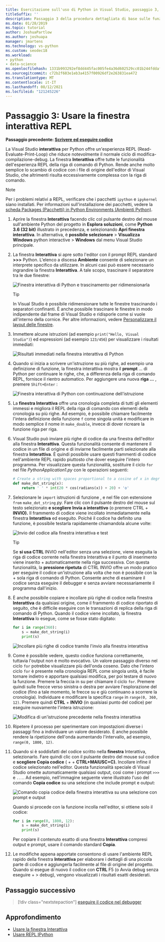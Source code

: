 ```yaml
---
title: Esercitazione sull'uso di Python in Visual Studio, passaggio 3, finestra interattiva REPL
titleSuffix: ''
description: Passaggio 3 della procedura dettagliata di base sulle funzionalità di Visual Studio, dedicato alla finestra interattiva REPL di Python.
ms.date: 01/28/2019
ms.topic: tutorial
author: JoshuaPartlow
ms.author: joshuapa
manager: jmartens
ms.technology: vs-python
ms.custom: seodec18
ms.workload:
- python
- data-science
ms.openlocfilehash: 1331b993292ef8dd445fac005fe4a36d602529cc01b244fddaff693c2cef2da8
ms.sourcegitcommit: c72b2f603e1eb3a4157f00926df2e263831ea472
ms.translationtype: MT
ms.contentlocale: it-IT
ms.lasthandoff: 08/12/2021
ms.locfileid: "121245226"
---
```

# <a name="step-3-use-the-interactive-repl-window"></a>Passaggio 3: Usare la finestra interattiva REPL

**Passaggio precedente: [Scrivere ed eseguire codice](tutorial-working-with-python-in-visual-studio-step-02-writing-code.md)**

La Visual Studio **interattiva** per Python offre un'esperienza REPL (Read-Evaluate-Print-Loop) che riduce notevolmente il normale ciclo di modifica-compilazione-debug. La finestra **Interattiva** offre tutte le funzionalità dell'esperienza REPL della riga di comando di Python. Rende anche molto semplice lo scambio di codice con i file di origine dell'editor di Visual Studio, che altrimenti risulta eccessivamente complessa con la riga di comando.

> [!NOTE]
> Per i problemi relativi a REPL, verificare che i pacchetti `ipython` e `ipykernel` siano installati. Per informazioni sull'installazione dei pacchetti, vedere la [scheda Packages (Pacchetti) in Python Environments (Ambienti Python)](./python-environments-window-tab-reference.md#packages-tab).

1. Aprire la finestra **Interattiva** facendo clic col pulsante destro del mouse sull'ambiente Python del progetto in **Esplora soluzioni**, come **Python 3.6 (32 bit)** illustrato in precedenza, e selezionando **Apri finestra interattiva**. In alternativa, è **possibile selezionare**  >  **Visualizza Windows** python interactive  >  **Windows** dal menu Visual Studio principale.

1. La finestra **Interattiva** si apre sotto l'editor con il prompt REPL standard **>>>** Python. L'elenco a discesa **Ambiente** consente di selezionare un interprete specifico da utilizzare. In alcuni casi può essere necessario ingrandire la finestra **Interattiva**. A tale scopo, trascinare il separatore tra le due finestre:

    ![Finestra interattiva di Python e trascinamento per ridimensionarla](media/vs-getting-started-python-11-interactive1b.png)

    > [!Tip]
    > In Visual Studio è possibile ridimensionare tutte le finestre trascinando i separatori confinanti. È anche possibile trascinare le finestre in modo indipendente dal frame di Visual Studio e ridisporle come si vuole all'interno della cornice. Per altre informazioni, vedere [Personalizzare il layout delle finestre](../ide/customizing-window-layouts-in-visual-studio.md).

1. Immettere alcune istruzioni (ad esempio `print("Hello, Visual Studio")`) ed espressioni (ad esempio `123/456`) per visualizzare i risultati immediati:

    ![Risultati immediati nella finestra interattiva di Python](media/vs-getting-started-python-12-interactive2.png)

1. Quando si inizia a scrivere un'istruzione su  più righe, ad esempio una definizione di funzione, la finestra interattiva mostra il **prompt** ... di Python per continuare le righe, che, a differenza della riga di comando REPL, fornisce il rientro automatico. Per aggiungere una nuova **riga ...** , premere `Shift+Enter` :

    ![Finestra interattiva di Python con continuazione dell'istruzione](media/vs-getting-started-python-13-interactive3.png)

1. La **finestra Interattiva** offre una cronologia completa di tutti gli elementi immessi e migliora il REPL della riga di comando con elementi della cronologia su più righe. Ad esempio, è possibile chiamare facilmente l'intera definizione della funzione `f` come singola unità e modificare in modo semplice il nome in `make_double`, invece di dover ricreare la funzione riga per riga.

1. Visual Studio può inviare più righe di codice da una finestra dell'editor alla finestra **Interattiva**. Questa funzionalità consente di mantenere il codice in un file di origine e di inviarne facilmente parti selezionate alla finestra **Interattiva**. È quindi possibile usare questi frammenti di codice nell'ambiente REPL rapido piuttosto che dover eseguire l'intero programma. Per visualizzare questa funzionalità, sostituire il ciclo `for` nel file *PythonApplication1.py* con le operazioni seguenti:

    ```python
    # Create a string with spaces proportional to a cosine of x in degrees
    def make_dot_string(x):
        return ' ' * int(20 * cos(radians(x)) + 20) + 'o'
    ```

1. Selezionare le `import` istruzioni di funzione , e nel file con estensione `from` `make_dot_string` *py.* Fare clic con il pulsante destro del mouse sul testo selezionato **e scegliere Invia a interattivo** (o premere CTRL  + **INVIO).** Il frammento di codice viene incollato immediatamente nella finestra **Interattiva** ed eseguito. Poiché il codice ha definito una funzione, è possibile testarla rapidamente chiamandola alcune volte:

    ![Invio del codice alla finestra interattiva e test](media/vs-getting-started-python-14-interactive4.png)

    > [!Tip]
    > Se **si usa CTRL** INVIO nell'editor senza una selezione, viene eseguita la riga di codice corrente nella finestra Interattiva e il punto di inserimento viene inserito +  automaticamente nella riga  successiva.  Con questa funzionalità, la **pressione ripetuta** di CTRL INVIO offre un modo pratico per eseguire il codice un'istruzione alla volta che non è possibile con la +  sola riga di comando di Python. Consente anche di esaminare il codice senza eseguire il debugger e senza avviare necessariamente il programma dall'inizio.

1. È anche possibile copiare e incollare più righe di codice nella finestra **Interattiva** da qualsiasi origine, come il frammento di codice riportato di seguito, che è difficile eseguire con le transazioni di replica della riga di comando di Python. Quando il codice viene incollato, la finestra **Interattiva** lo esegue, come se fosse stato digitato:

    ```python
    for i in range(360):
        s = make_dot_string(i)
        print(s)
    ```

    ![Incollare più righe di codice tramite l'invio alla finestra interattiva](media/vs-getting-started-python-15-interactive5.png)

1. Come è possibile vedere, questo codice funziona correttamente, tuttavia l'output non è molto evocativo. Un valore passaggio diverso nel ciclo `for` potrebbe visualizzare più dell'onda coseno. Dato che l'intero ciclo `for` è presente nella cronologia REPL come singola unità, è facile tornare indietro e apportare qualsiasi modifica, per poi testare di nuovo la funzione. Premere la freccia in su per chiamare il ciclo `for`. Premere quindi sulle frecce verso sinistra o destra per avviare l'esplorazione del codice (fino a tale momento, le frecce su e giù continuano a scorrere la cronologia). Individuare e modificare la specifica `range` in `range(0, 360, 12)`. Premere quindi **CTRL** + **INVIO** (in qualsiasi punto del codice) per eseguire nuovamente l'intera istruzione:

    ![Modifica di un'istruzione precedente nella finestra interattiva](media/vs-getting-started-python-16-interactive6.png)

1. Ripetere il processo per sperimentare con impostazioni diverse i passaggi fino a individuare un valore desiderato. È anche possibile rendere la ripetizione dell'onda aumentando l'intervallo, ad esempio, `range(0, 1800, 12)`.

1. Quando si è soddisfatti del codice scritto nella **finestra** Interattiva, selezionarlo. Fare quindi clic con il pulsante destro del mouse sul codice e **scegliere Copia codice** ( +  + **CTRL+MAIUSC+C).** Incollare infine il codice selezionato nell'editor. Questa funzionalità speciale di Visual Studio omette automaticamente qualsiasi output, così come i prompt `>>>` e `...`. Ad esempio, nell'immagine seguente viene illustrato l'uso del comando **Copia codice** su una selezione che include prompt e output:

    ![Comando copia codice della finestra interattiva su una selezione con prompt e output](media/vs-getting-started-python-17-interactive7.png)

    Quando si procede con la funzione incolla nell'editor, si ottiene solo il codice:

    ```python
    for i in range(0, 1800, 12):
        s = make_dot_string(i)
        print(s)
    ```

    Per copiare il contenuto esatto di una finestra **Interattiva** compresi output e prompt, usare il comando standard **Copia**.

1. Le modifiche appena apportate consentono di usare l'ambiente REPL rapido della finestra **Interattiva** per elaborare i dettagli di una piccola parte di codice e aggiungerla facilmente al file di origine del progetto. Quando si esegue di nuovo il codice con **CTRL** F5 (o Avvia debug senza eseguire +    >  debug), vengono visualizzati i risultati esatti desiderati.

## <a name="next-step"></a>Passaggio successivo

> [!div class="nextstepaction"]
> [eseguire il codice nel debugger](tutorial-working-with-python-in-visual-studio-step-04-debugging.md)

## <a name="go-deeper"></a>Approfondimento

- [Usare la finestra Interattiva](python-interactive-repl-in-visual-studio.md)
- [Usare REPL IPython](interactive-repl-ipython.md)
